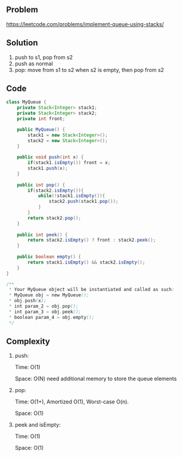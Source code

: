## Problem
https://leetcode.com/problems/implement-queue-using-stacks/

## Solution
1. push to s1, pop from s2
2. push as normal
3. pop: move from s1 to s2 when s2 is empty, then pop from s2

## Code
```java
class MyQueue {
    private Stack<Integer> stack1;
    private Stack<Integer> stack2;
    private int front;

    public MyQueue() {
        stack1 = new Stack<Integer>();
        stack2 = new Stack<Integer>();
    }
    
    public void push(int x) {
        if(stack1.isEmpty()) front = x;
        stack1.push(x);
    }
    
    public int pop() {
        if(stack2.isEmpty()){
            while(!stack1.isEmpty()){
                stack2.push(stack1.pop());
            }
        }
        return stack2.pop();       
    }
    
    public int peek() {
        return stack2.isEmpty() ? front : stack2.peek();
    }
    
    public boolean empty() {
        return stack1.isEmpty() && stack2.isEmpty();
    }
}

/**
 * Your MyQueue object will be instantiated and called as such:
 * MyQueue obj = new MyQueue();
 * obj.push(x);
 * int param_2 = obj.pop();
 * int param_3 = obj.peek();
 * boolean param_4 = obj.empty();
 */
```

## Complexity
1. push:

    Time: O(1) 

    Space: O(N) need additional memory to store the queue elements

2. pop:

    Time: O(1+), Amortized O(1), Worst-case O(n). 

    Space: O(1) 

3. peek and isEmpty:

    Time: O(1) 

    Space: O(1)


